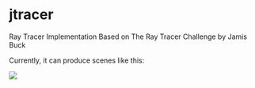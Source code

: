 # jtracer
Ray Tracer Implementation Based on The Ray Tracer Challenge by Jamis Buck

Currently, it can produce scenes like this:

![](./img/scene.png)
